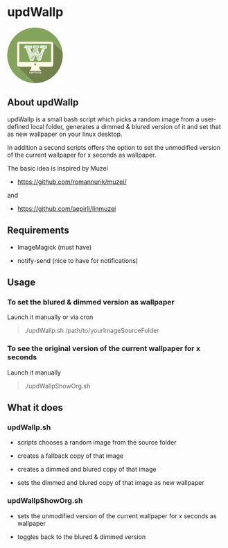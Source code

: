 # updWallp

![Logo](https://raw.githubusercontent.com/yafp/updWallp/master/img/appIcon_128px.png)


## About updWallp
updWallp is a small bash script which picks a random image from a user-defined local folder,
generates a dimmed & blured version of it and set that as new wallpaper on your linux desktop.

In addition a second scripts offers the option to set the unmodified version of the current wallpaper for x seconds as wallpaper.

The basic idea is inspired by Muzei

- https://github.com/romannurik/muzei/

and

- https://github.com/aepirli/linmuzei



## Requirements
- ImageMagick (must have)

- notify-send (nice to have for notifications)



## Usage
### To set the blured & dimmed version as wallpaper
Launch it manually or via cron

> ./updWallp.sh /path/to/yourImageSourceFolder

### To see the original version of the current wallpaper for x seconds
Launch it manually

> ./updWallpShowOrg.sh


## What it does
### updWallp.sh
- scripts chooses a random image from the source folder

- creates a fallback copy of that image

- creates a dimmed and blured copy of that image

- sets the dimmed and blured copy of that image as new wallpaper


### updWallpShowOrg.sh
- sets the unmodified version of the current wallpaper for x seconds as wallpaper

- toggles back to the blured & dimmed version
